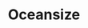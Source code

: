 ---
title: "Oceansize"
summary: "Oceansize were an English rock band from Manchester, formed in 1998. The band consisted of Mike Vennart , Steve Durose , Richard \"Gambler\" Ingram , Mark Heron and Jon Ellis for the majority of its career, with Steve Hodson replacing Ellis on bass guitar in 2006.
The band released four studio albums, in addition to a number of minor EPs and singles, displaying a wide array of influences from several genres including post-rock, math rock, psychedelic rock, and space rock. Following a twelve-year career, Oceansize announced their split in February 2011, with the members moving on to different projects."
slug: "oceansize"
image: "oceansize.jpg"
apple_music_artist_url: "None"
wikipedia_url: "https://en.wikipedia.org/wiki/Oceansize"
---